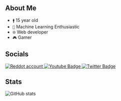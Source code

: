 ## About Me

- `🚹` 15 year old
- `🤖` Machine Learning Enthusiastic
- `🌐` Web developer
- `🎮` Gamer

## Socials
<div id="badges">
  <a href="https://reddit.com/user/theidiotdev">
    <img src="https://img.shields.io/badge/Reddit-red?style=for-the-badge&logo=Reddit&logoColor=white" alt="Reddot account"/>
  </a>
  <a href="https://www.youtube.com/channel/UCnJA8DHdxgLdVCFld4Kkb8Q">
    <img src="https://img.shields.io/badge/YouTube-red?style=for-the-badge&logo=youtube&logoColor=white" alt="Youtube Badge"/>
  </a>
  <a href="https://twitter.com/abacusdev_">
    <img src="https://img.shields.io/badge/Twitter-blue?style=for-the-badge&logo=twitter&logoColor=white" alt="Twitter Badge"/>
  </a>
</div>

## Stats
![GitHub stats](https://github-readme-stats.vercel.app/api?username=syntaxerrorsolos&show=review&show_icons=true&theme=transparent)
